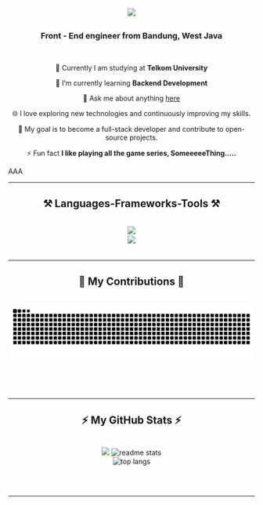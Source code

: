 

<h1 align="center">
    <img src="https://readme-typing-svg.herokuapp.com/?font=Righteous&size=35&center=true&vCenter=true&width=500&height=70&duration=4000&lines=Hi+There!+👋;+I'm+Azhar+Khairu+Hafidz!;" />
</h1>

<h3 align="center">Front - End engineer from Bandung, West Java</h3>

<br/>

<div align="center">
 
 🔭 Currently I am studying at **Telkom University**
 
 🌱 I’m currently learning **Backend Development**

💬 Ask me about anything [here](https://www.instagram.com/_zharkhrh/)

🌐 I love exploring new technologies and continuously improving my skills.

🎯 My goal is to become a full-stack developer and contribute to open-source projects.

⚡ Fun fact **I like playing all the game series, SomeeeeeThing.....**

 </div>
 
AAA

 <hr/>
 
<h2 align="center">⚒️ Languages-Frameworks-Tools ⚒️</h2>
<br/>
<div align="center">
    <img src="https://skillicons.dev/icons?i=bootstrap,html,css,vscode,github,figma,tailwind" />
<br/>
    <img src="https://skillicons.dev/icons?i=nodejs,python,javascript,java,nextjs,mysql,react,git" /><br>
</div>

<br/>
<hr/>

<div align="center">
  <h2>🐍 My Contributions 🐍</h2>
  <br>
  <img alt="snake eating my contributions" src="https://raw.githubusercontent.com/Jemjeqt/Jemjeqt/output/github-contribution-grid-snake.svg" />
  
  <br/><br/><br/>
</div>

<hr/>

<h2 align="center">⚡ My GitHub Stats ⚡</h2>
<br>
<div align=center>
  <img width="390" src="https://streak-stats.demolab.com/?user=Jemjeqt&theme=tokyonight&border_radius=10"" />
  <img width=390 src="https://github-readme-stats.vercel.app/api?username=Jemjeqt&count_private=true&show_icons=true&theme=dark&rank_icon=github&border_radius=10" alt="readme stats" />
  <br/>
  <img width=325 align="center" src="https://github-readme-stats.vercel.app/api/top-langs/?username=Jemjeqt&hide=HTML&langs_count=8&layout=compact&theme=dark&border_radius=10&size_weight=0.5&count_weight=0.5" alt="top langs" />
</div>

<br/><br/>

<hr/>
